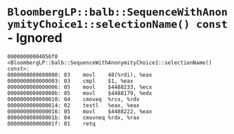 # `BloombergLP::balb::SequenceWithAnonymityChoice1::selectionName() const` - Ignored

```x86asm
00000000004056f0 <BloombergLP::balb::SequenceWithAnonymityChoice1::selectionName() const>:
0000000000000000: 03	movl	48(%rdi), %eax
0000000000000003: 03	cmpl	$1, %eax
0000000000000006: 05	movl	$4488233, %ecx
000000000000000b: 05	movl	$4488179, %edx
0000000000000010: 04	cmoveq	%rcx, %rdx
0000000000000014: 02	testl	%eax, %eax
0000000000000016: 05	movl	$4488222, %eax
000000000000001b: 04	cmovneq	%rdx, %rax
000000000000001f: 01	retq	
```
